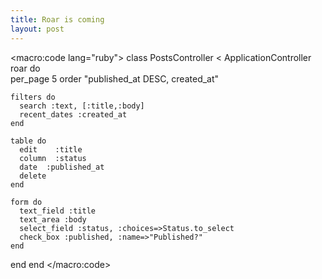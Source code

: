 ```yaml
--- 
title: Roar is coming
layout: post
---
```

<macro:code lang="ruby">
class PostsController < ApplicationController
  roar do  
    per_page 5
    order "published_at DESC, created_at"

    filters do
      search :text, [:title,:body]
      recent_dates :created_at
    end

    table do
      edit    :title
      column  :status
      date  :published_at
      delete
    end

    form do
      text_field :title
      text_area :body
      select_field :status, :choices=>Status.to_select
      check_box :published, :name=>"Published?"
    end
  end
end
</macro:code>
